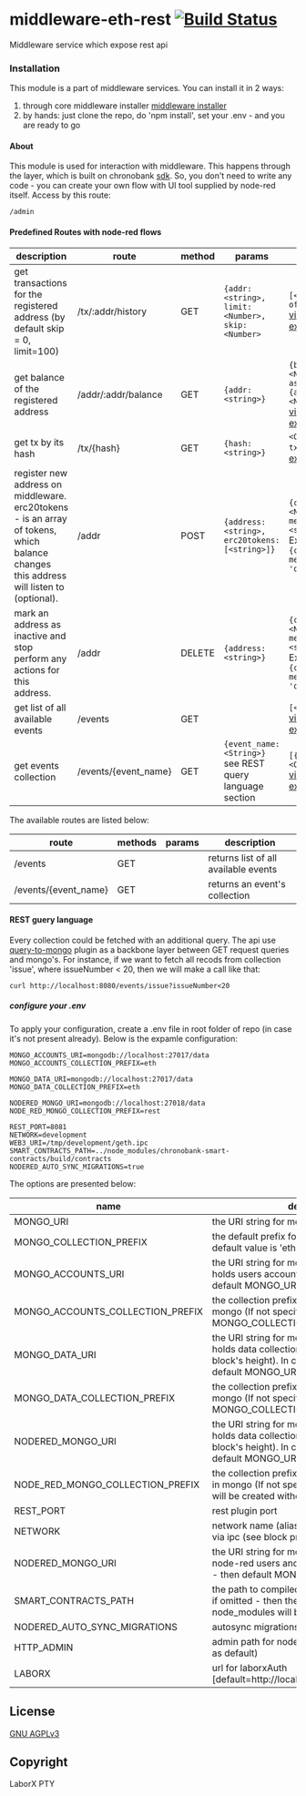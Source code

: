 # middleware-eth-rest [![Build Status](https://travis-ci.org/ChronoBank/middleware-eth-rest.svg?branch=master)](https://travis-ci.org/ChronoBank/middleware-eth-rest)

Middleware service which expose rest api

### Installation

This module is a part of middleware services. You can install it in 2 ways:

1) through core middleware installer  [middleware installer](https://www.npmjs.com/package/chronobank-middleware)
2) by hands: just clone the repo, do 'npm install', set your .env - and you are ready to go

#### About
This module is used for interaction with middleware. This happens through the layer, which is built on chronobank [sdk](https://github.com/ChronoBank/middleware-service-sdk).
So, you don't need to write any code - you can create your own flow with UI tool supplied by node-red itself. Access by this route:

```
/admin
````


#### Predefined Routes with node-red flows

| description | route | method | params | output | 
| --------- | ---- | - | ---- | --- | 
| get transactions for the registered address (by default skip = 0, limit=100) | /tx/:addr/history   | GET | ``` {addr: <string>, limit: <Number>, skip: <Number> ```  |```[<Object of tx>]```  [view example](examples/history.md)  
| get balance of the registered address| /addr/:addr/balance  | GET | ``` {addr: <string>} ``` | ``` {balance: <Number>, assets: {assetId: <Number>}} ```  [view example](examples/balance.md) 
| get tx by its hash | /tx/{hash}   | GET | ``` {hash: <string>} ``` | ```<Object of tx>```  [view example](examples/tx.md) 
| register new address on middleware. erc20tokens - is an array of tokens, which balance changes this address will listen to (optional). | /addr   | POST | ``` {address: <string>, erc20tokens: [<string>]} ``` | ``` {code: <Number>, message: <string>} ```  <italic>Example:</italic> ```{code: 1, message: 'ok'} ``` 
| mark an address as inactive and stop perform any actions for this address. | /addr | DELETE | ``` {address: <string>} ``` | ``` {code: <Number>, message: <string>} ```  <italic>Example:</italic> ```{code: 1, message: 'ok'} ```
| get list of all available events | /events | GET | | ``` [<String>] ```  [view example](examples/events.md)
| get events collection | /events/{event_name} | GET | ```{event_name: <String>}``` see REST query language section | ``` [{txObj: <Object>}] ``` [view example](examples/event.md)



The available routes are listed below:

| route | methods | params | description |
| ------ | ------ | ------ | ------ |
| /events   | GET | |returns list of all available events
| /events/{event_name}   | GET | |returns an event's collection


#### REST guery language

Every collection could be fetched with an additional query. The api use [query-to-mongo](https://www.npmjs.com/package/query-to-mongo) plugin as a backbone layer between GET request queries and mongo's. For instance, if we want to fetch all recods from collection 'issue', where issueNumber < 20, then we will make a call like that:
```
curl http://localhost:8080/events/issue?issueNumber<20
```


##### сonfigure your .env

To apply your configuration, create a .env file in root folder of repo (in case it's not present already).
Below is the expamle configuration:

```
MONGO_ACCOUNTS_URI=mongodb://localhost:27017/data
MONGO_ACCOUNTS_COLLECTION_PREFIX=eth

MONGO_DATA_URI=mongodb://localhost:27017/data
MONGO_DATA_COLLECTION_PREFIX=eth

NODERED_MONGO_URI=mongodb://localhost:27018/data
NODE_RED_MONGO_COLLECTION_PREFIX=rest

REST_PORT=8081
NETWORK=development
WEB3_URI=/tmp/development/geth.ipc
SMART_CONTRACTS_PATH=../node_modules/chronobank-smart-contracts/build/contracts
NODERED_AUTO_SYNC_MIGRATIONS=true
```

The options are presented below:

| name | description|
| ------ | ------ |
| MONGO_URI   | the URI string for mongo connection
| MONGO_COLLECTION_PREFIX   | the default prefix for all mongo collections. The default value is 'eth'
| MONGO_ACCOUNTS_URI   | the URI string for mongo connection, which holds users accounts (if not specified, then default MONGO_URI connection will be used)
| MONGO_ACCOUNTS_COLLECTION_PREFIX   | the collection prefix for accounts collection in mongo (If not specified, then the default MONGO_COLLECTION_PREFIX will be used)
| MONGO_DATA_URI   | the URI string for mongo connection, which holds data collections (for instance, processed block's height). In case, it's not specified, then default MONGO_URI connection will be used)
| MONGO_DATA_COLLECTION_PREFIX   | the collection prefix for data collections in mongo (If not specified, then the default MONGO_COLLECTION_PREFIX will be used)
| NODERED_MONGO_URI   | the URI string for mongo connection, which holds data collections (for instance, processed block's height). In case, it's not specified, then default MONGO_URI connection will be used)
| NODE_RED_MONGO_COLLECTION_PREFIX   | the collection prefix for node-red collections in mongo (If not specified, then the collections will be created without prefix)
| REST_PORT   | rest plugin port
| NETWORK   | network name (alias)- is used for connecting via ipc (see block processor section)
| NODERED_MONGO_URI   | the URI string for mongo collection for keeping node-red users and flows (optional, if omitted - then default MONGO_URI will be used)
| SMART_CONTRACTS_PATH   | the path to compiled smart contracts (optional, if omitted - then the default dir from node_modules will be used)
| NODERED_AUTO_SYNC_MIGRATIONS   | autosync migrations on start (default = yes)
| HTTP_ADMIN | admin path for nodered or false (if not publish as default)
| LABORX | url for laborxAuth [default=http://localhost:3001/api/v1/security]

License
----
 [GNU AGPLv3](LICENSE)

Copyright
----
LaborX PTY
